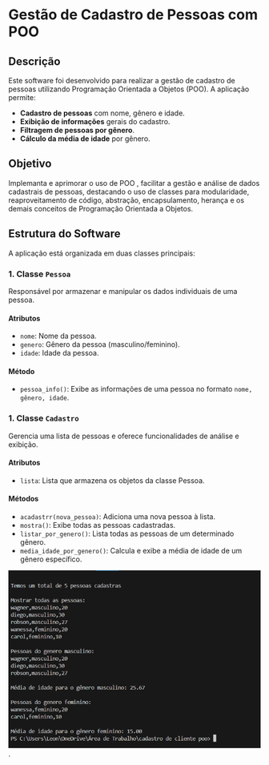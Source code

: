 # Gestão de Cadastro de Pessoas com POO

## Descrição
Este software foi desenvolvido para realizar a gestão de cadastro de pessoas utilizando Programação Orientada a Objetos (POO). A aplicação permite:
- **Cadastro de pessoas** com nome, gênero e idade.
- **Exibição de informações** gerais do cadastro.
- **Filtragem de pessoas por gênero**.
- **Cálculo da média de idade** por gênero.

## Objetivo
Implemanta e aprimorar o uso de POO , facilitar a gestão e análise de dados cadastrais de pessoas, destacando o uso de classes para modularidade, reaproveitamento de código, abstração, encapsulamento, herança e os demais conceitos de Programação Orientada a Objetos.

## Estrutura do Software
A aplicação está organizada em duas classes principais:

### 1. **Classe `Pessoa`**
Responsável por armazenar e manipular os dados individuais de uma pessoa.

#### Atributos
- `nome`: Nome da pessoa.
- `genero`: Gênero da pessoa (masculino/feminino).
- `idade`: Idade da pessoa.

#### Método
- `pessoa_info()`: Exibe as informações de uma pessoa no formato `nome, gênero, idade`.

### 1. **Classe `Cadastro`**
Gerencia uma lista de pessoas e oferece funcionalidades de análise e exibição.

#### Atributos
- `lista`: Lista que armazena os objetos da classe Pessoa.

#### Métodos
- `acadastrr(nova_pessoa)`: Adiciona uma nova pessoa à lista.
- `mostra()`: Exibe todas as pessoas cadastradas.
- `listar_por_genero()`: Lista todas as pessoas de um determinado gênero.
- `media_idade_por_genero()`: Calcula e exibe a média de idade de um gênero específico.

![Resultado Esperado](Captura.png).



